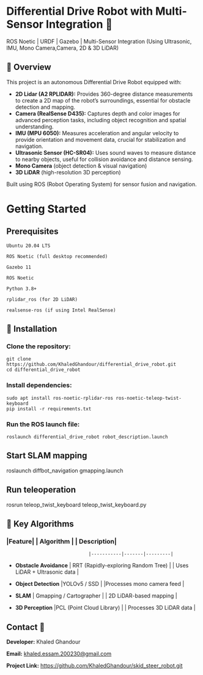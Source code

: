 # Differential Drive Robot with Multi-Sensor Integration 🤖
 ROS Noetic | URDF | Gazebo | Multi-Sensor Integration
(Using Ultrasonic, IMU, Mono Camera,Camera, 2D & 3D LiDAR)




## 📌 Overview

This project is an autonomous Differential Drive Robot equipped with:

- **2D Lidar (A2 RPLIDAR):** Provides 360-degree distance measurements to create a 2D map of the robot’s surroundings, essential for obstacle detection and mapping.
- **Camera (RealSense D435):** Captures depth and color images for advanced perception tasks, including object recognition and spatial understanding.
- **IMU (MPU 6050):** Measures acceleration and angular velocity to provide orientation and movement data, crucial for stabilization and navigation.
- **Ultrasonic Sensor (HC-SR04):** Uses sound waves to measure distance to nearby objects, useful for collision avoidance and distance sensing.
- **Mono Camera** (object detection & visual navigation)
- **3D LiDAR** (high-resolution 3D perception)

Built using ROS (Robot Operating System) for sensor fusion and navigation.


# Getting Started
## Prerequisites

    Ubuntu 20.04 LTS

    ROS Noetic (full desktop recommended)

    Gazebo 11

    ROS Noetic 

    Python 3.8+

    rplidar_ros (for 2D LiDAR)

    realsense-ros (if using Intel RealSense)

## 🚀 Installation

### Clone the repository:
    
    git clone https://github.com/KhaledGhandour/differential_drive_robot.git
    cd differential_drive_robot

### Install dependencies:

    sudo apt install ros-noetic-rplidar-ros ros-noetic-teleop-twist-keyboard
    pip install -r requirements.txt

### Run the ROS launch file:

    roslaunch differential_drive_robot robot_description.launch

## Start SLAM mapping

   roslaunch diffbot_navigation gmapping.launch

## Run teleoperation

   rosrun teleop_twist_keyboard teleop_twist_keyboard.py





## 🔧 Key Algorithms

### |Feature|                        | Algorithm  |                                 | Description|
                                  |-----------|-------|---------|

- **Obstacle Avoidance**             | RRT (Rapidly-exploring Random Tree) |           | Uses LiDAR + Ultrasonic data |

- **Object Detection**	              |YOLOv5 / SSD  |                        |Processes mono camera feed |

- **SLAM**                          | Gmapping / Cartographer |                     | 2D LiDAR-based mapping |

- **3D Perception**                  |PCL (Point Cloud Library) |                 | Processes 3D LiDAR data |






## Contact 📧

**Developer:**  Khaled Ghandour

**Email:** khaled.essam.200230@gmail.com

**Project Link:** https://github.com/KhaledGhandour/skid_steer_robot.git

    

